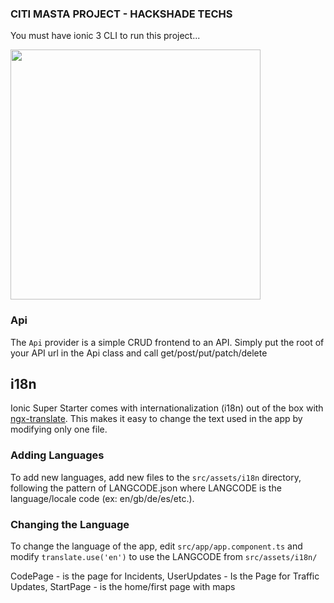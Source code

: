 ### CITI MASTA PROJECT - HACKSHADE TECHS 

You must have ionic 3 CLI to run this project...

<img src="../assets/img/contact.JPG" width="400" />


### Api

The `Api` provider is a simple CRUD frontend to an API. Simply put the root of your API url in the Api class and call get/post/put/patch/delete

## i18n

Ionic Super Starter comes with internationalization (i18n) out of the box with [ngx-translate](https://github.com/ngx-translate/core). This makes it easy to change the text used in the app by modifying only one file.

### Adding Languages

To add new languages, add new files to the `src/assets/i18n` directory, following the pattern of LANGCODE.json where LANGCODE is the language/locale code (ex: en/gb/de/es/etc.).

### Changing the Language

To change the language of the app, edit `src/app/app.component.ts` and modify `translate.use('en')` to use the LANGCODE from `src/assets/i18n/`

CodePage - is the page for Incidents,
UserUpdates - Is the Page for Traffic Updates,
StartPage - is the home/first page with maps
